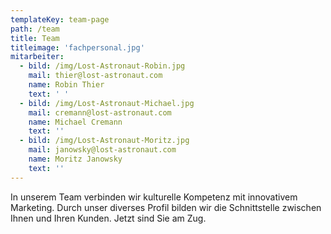 ```yaml
---
templateKey: team-page
path: /team
title: Team
titleimage: 'fachpersonal.jpg'
mitarbeiter:
  - bild: /img/Lost-Astronaut-Robin.jpg
    mail: thier@lost-astronaut.com
    name: Robin Thier
    text: ' '
  - bild: /img/Lost-Astronaut-Michael.jpg
    mail: cremann@lost-astronaut.com
    name: Michael Cremann
    text: ''
  - bild: /img/Lost-Astronaut-Moritz.jpg
    mail: janowsky@lost-astronaut.com
    name: Moritz Janowsky
    text: ''
---
```

In unserem Team verbinden wir kulturelle Kompetenz mit innovativem Marketing. Durch unser diverses Profil bilden wir die Schnittstelle zwischen Ihnen und Ihren Kunden. Jetzt sind Sie am Zug.
